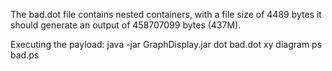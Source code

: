 The bad.dot file contains nested containers, with a file size of 4489 bytes it should generate an output of 458707099 bytes (437M).

Executing the payload:
	java -jar GraphDisplay.jar dot bad.dot xy diagram ps bad.ps


